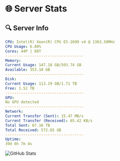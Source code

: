 # 🌐 Server Stats
## 🔍 Server Info
```yaml
CPU: Intel(R) Xeon(R) CPU E5-2699 v4 @ 1363.58MHz
CPU Usage: 6.80%
Cores: 44P | 88T
-----------------------------------
Memory:
Current Usage: 147.18 GB/503.74 GB
Available: 353.10 GB
-----------------------------------
Disk:
Current Usage: 113.19 GB/1.71 TB
Free: 1.52 TB
-----------------------------------
GPU:
No GPU detected
-----------------------------------
Network:
Current Transfer (Sent): 15.47 MB/s
Current Transfer (Received): 65.42 KB/s
Total Sent: 67.10 TB
Total Received: 572.65 GB
-----------------------------------
Uptime:
39d 6h 7m 4s
```
![GitHub Stats](https://img.shields.io/badge/Updated-2025-04-16_03:29:53-blue)